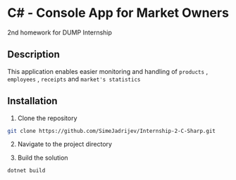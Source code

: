 # C# - Console App for Market Owners

2nd homework for DUMP Internship

## Description

This application enables easier monitoring and handling of ```products``` , ```employees``` , ```receipts``` and ```market's statistics```

## Installation

1. Clone the repository
```bash
git clone https://github.com/SimeJadrijev/Internship-2-C-Sharp.git
 ```
2. Navigate to the project directory

3. Build the solution
```bash
dotnet build
```
